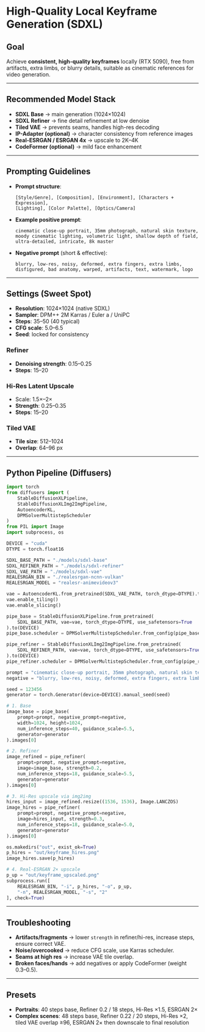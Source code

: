 # High-Quality Local Keyframe Generation (SDXL)

## Goal
Achieve **consistent, high-quality keyframes** locally (RTX 5090), free from artifacts, extra limbs, or blurry details, suitable as cinematic references for video generation.

---

## Recommended Model Stack
- **SDXL Base** → main generation (1024×1024)  
- **SDXL Refiner** → fine detail refinement at low denoise  
- **Tiled VAE** → prevents seams, handles high-res decoding  
- **IP-Adapter (optional)** → character consistency from reference images  
- **Real-ESRGAN / ESRGAN 4x** → upscale to 2K–4K  
- **CodeFormer (optional)** → mild face enhancement  

---

## Prompting Guidelines
- **Prompt structure**:  
  ```
  [Style/Genre], [Composition], [Environment], [Characters + Expression],
  [Lighting], [Color Palette], [Optics/Camera]
  ```

- **Example positive prompt**:  
  ```
  cinematic close-up portrait, 35mm photograph, natural skin texture,
  moody cinematic lighting, volumetric light, shallow depth of field,
  ultra-detailed, intricate, 8k master
  ```

- **Negative prompt** (short & effective):  
  ```
  blurry, low-res, noisy, deformed, extra fingers, extra limbs,
  disfigured, bad anatomy, warped, artifacts, text, watermark, logo
  ```

---

## Settings (Sweet Spot)
- **Resolution**: 1024×1024 (native SDXL)  
- **Sampler**: DPM++ 2M Karras / Euler a / UniPC  
- **Steps**: 35–50 (40 typical)  
- **CFG scale**: 5.0–6.5  
- **Seed**: locked for consistency  

### Refiner
- **Denoising strength**: 0.15–0.25  
- **Steps**: 15–20  

### Hi-Res Latent Upscale
- Scale: 1.5×–2×  
- **Strength**: 0.25–0.35  
- **Steps**: 15–20  

### Tiled VAE
- **Tile size**: 512–1024  
- **Overlap**: 64–96 px  

---

## Python Pipeline (Diffusers)

```python
import torch
from diffusers import (
    StableDiffusionXLPipeline,
    StableDiffusionXLImg2ImgPipeline,
    AutoencoderKL,
    DPMSolverMultistepScheduler
)
from PIL import Image
import subprocess, os

DEVICE = "cuda"
DTYPE = torch.float16

SDXL_BASE_PATH = "./models/sdxl-base"
SDXL_REFINER_PATH = "./models/sdxl-refiner"
SDXL_VAE_PATH = "./models/sdxl-vae"
REALESRGAN_BIN = "./realesrgan-ncnn-vulkan"
REALESRGAN_MODEL = "realesr-animevideov3"

vae = AutoencoderKL.from_pretrained(SDXL_VAE_PATH, torch_dtype=DTYPE).to(DEVICE)
vae.enable_tiling()
vae.enable_slicing()

pipe_base = StableDiffusionXLPipeline.from_pretrained(
    SDXL_BASE_PATH, vae=vae, torch_dtype=DTYPE, use_safetensors=True
).to(DEVICE)
pipe_base.scheduler = DPMSolverMultistepScheduler.from_config(pipe_base.scheduler.config)

pipe_refiner = StableDiffusionXLImg2ImgPipeline.from_pretrained(
    SDXL_REFINER_PATH, vae=vae, torch_dtype=DTYPE, use_safetensors=True
).to(DEVICE)
pipe_refiner.scheduler = DPMSolverMultistepScheduler.from_config(pipe_refiner.scheduler.config)

prompt = "cinematic close-up portrait, 35mm photograph, natural skin texture, cinematic lighting, ultra-detailed"
negative = "blurry, low-res, noisy, deformed, extra fingers, extra limbs, bad anatomy, artifacts, text, watermark"

seed = 123456
generator = torch.Generator(device=DEVICE).manual_seed(seed)

# 1. Base
image_base = pipe_base(
    prompt=prompt, negative_prompt=negative,
    width=1024, height=1024,
    num_inference_steps=40, guidance_scale=5.5,
    generator=generator
).images[0]

# 2. Refiner
image_refined = pipe_refiner(
    prompt=prompt, negative_prompt=negative,
    image=image_base, strength=0.2,
    num_inference_steps=18, guidance_scale=5.5,
    generator=generator
).images[0]

# 3. Hi-Res upscale via img2img
hires_input = image_refined.resize((1536, 1536), Image.LANCZOS)
image_hires = pipe_refiner(
    prompt=prompt, negative_prompt=negative,
    image=hires_input, strength=0.3,
    num_inference_steps=18, guidance_scale=5.0,
    generator=generator
).images[0]

os.makedirs("out", exist_ok=True)
p_hires = "out/keyframe_hires.png"
image_hires.save(p_hires)

# 4. Real-ESRGAN 2× upscale
p_up = "out/keyframe_upscaled.png"
subprocess.run([
    REALESRGAN_BIN, "-i", p_hires, "-o", p_up,
    "-n", REALESRGAN_MODEL, "-s", "2"
], check=True)
```

---

## Troubleshooting
- **Artifacts/fragments** → lower `strength` in refiner/hi-res, increase steps, ensure correct VAE.  
- **Noise/overcooked** → reduce CFG scale, use Karras scheduler.  
- **Seams at high res** → increase VAE tile overlap.  
- **Broken faces/hands** → add negatives or apply CodeFormer (weight 0.3–0.5).  

---

## Presets
- **Portraits**: 40 steps base, Refiner 0.2 / 18 steps, Hi-Res ×1.5, ESRGAN 2×  
- **Complex scenes**: 48 steps base, Refiner 0.22 / 20 steps, Hi-Res ×2, tiled VAE overlap ≥96, ESRGAN 2× then downscale to final resolution
